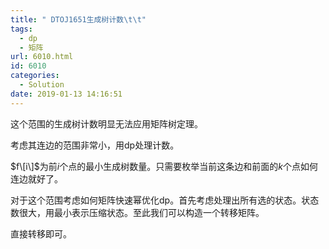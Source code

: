 ```yaml
---
title: " DTOJ1651生成树计数\t\t"
tags:
  - dp
  - 矩阵
url: 6010.html
id: 6010
categories:
  - Solution
date: 2019-01-13 14:16:51
---
```


这个范围的生成树计数明显无法应用矩阵树定理。

考虑其连边的范围非常小，用dp处理计数。

$f\[i\]$为前$i$个点的最小生成树数量。只需要枚举当前这条边和前面的$k$个点如何连边就好了。

对于这个范围考虑如何矩阵快速幂优化dp。首先考虑处理出所有选的状态。状态数很大，用最小表示压缩状态。至此我们可以构造一个转移矩阵。

直接转移即可。